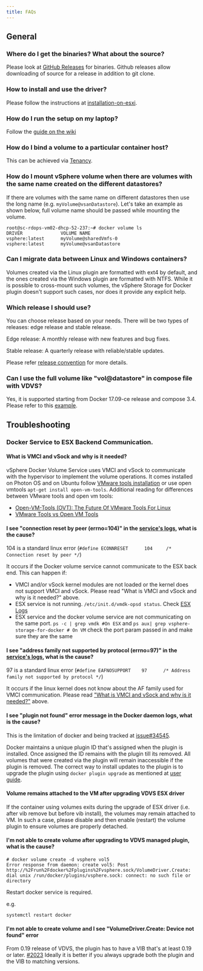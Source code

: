 ```yaml
---
title: FAQs
---
```


## General

### Where do I get the binaries? What about the source?
Please look at [GitHub Releases](https://github.com/vmware/vsphere-storage-for-docker/releases) for binaries. Github releases allow downloading of source for a release in addition to git clone.

### How to install and use the driver?
Please follow the instructions at [installation-on-esxi](http://vmware.github.io/vsphere-storage-for-docker/documentation/install.html#installation-on-esxi).

### How do I run the setup on my laptop?
Follow the [guide on the wiki](https://github.com/vmware/vsphere-storage-for-docker/wiki/Using-laptop-for-running-the-entire-stack)

### How do I bind a volume to a particular container host?
This can be achieved via [Tenancy](http://vmware.github.io/vsphere-storage-for-docker/documentation/tenancy.html).

### How do I mount vSphere volume when there are volumes with the same name created on the different datastores?
If there are volumes with the same name on different datastores then use the long name (e.g. `myVolume@vsanDatastore`). Let's take an example as shown below, full volume name should be passed while mounting the volume.

```
root@sc-rdops-vm02-dhcp-52-237:~# docker volume ls
DRIVER              VOLUME NAME
vsphere:latest      myVolume@sharedVmfs-0
vsphere:latest      myVolume@vsanDatastore
```

### Can I migrate data between Linux and Windows containers?
Volumes created via the Linux plugin are formatted with ext4 by default, and the ones created via the Windows plugin are formatted with NTFS. While it is possible to cross-mount such volumes, the vSphere Storage for Docker plugin doesn't support such cases, nor does it provide any explicit help.

### Which release I should use?
You can choose release based on your needs. There will be two types of releases: edge release and stable release.

Edge release: A monthly release with new features and bug fixes.

Stable release: A quarterly release with reliable/stable updates.

Please refer [release convention](https://github.com/vmware/vsphere-storage-for-docker/blob/master/CONTRIBUTING.md#release-naming-convention) for more details.

### Can I use the full volume like "vol@datastore" in compose file with VDVS?
Yes, it is supported starting from Docker 17.09-ce release and compose 3.4. Please refer to this [example](https://github.com/vmware/vsphere-storage-for-docker/blob/master/docs/external/docker-stacks.md).

## Troubleshooting

### Docker Service to ESX Backend Communication.

#### What is VMCI and vSock and why is it needed?

vSphere Docker Volume Service uses VMCI and vSock to communicate with the hypervisor to implement the volume operations. It comes installed on Photon OS and on Ubuntu follow [VMware tools installation](http://pubs.vmware.com/vsphere-60/index.jsp#com.vmware.vsphere.vm_admin.doc/GUID-08BB9465-D40A-4E16-9E15-8C016CC8166F.html#GUID-08BB9465-D40A-4E16-9E15-8C016CC8166F) or use open vmtools
```apt-get install open-vm-tools```.
Additional reading for differences between VMware tools and open vm tools:

* [Open-VM-Tools (OVT): The Future Of VMware Tools For Linux](http://blogs.vmware.com/vsphere/2015/09/open-vm-tools-ovt-the-future-of-vmware-tools-for-linux.html)
* [VMware Tools vs Open VM Tools](http://superuser.com/questions/270112/open-vm-tools-vs-vmware-tools)

#### I see "connection reset by peer (errno=104)" in the [service's logs](https://github.com/vmware/vsphere-storage-for-docker#logging), what is the cause?
104 is a standard linux error (```#define ECONNRESET      104     /* Connection reset by peer */```)

It occurs if the Docker volume service cannot communicate to the ESX back end. This can happen if:
   * VMCI and/or vSock kernel modules are not loaded or the kernel does not support VMCI and vSock. Please read "What is VMCI and vSock and why is it needed?" above.
   * ESX service is not running. ```/etc/init.d/vmdk-opsd status```. Check [ESX Logs](https://github.com/vmware/vsphere-storage-for-docker#logging)
   * ESX service and the docker volume service are not communicating on the same port. ```ps -c | grep vmdk #On ESX``` and ```ps aux| grep vsphere-storage-for-docker # On VM``` check the port param passed in and make sure they are the same

#### I see "address family not supported by protocol (errno=97)" in the [service's logs](https://github.com/vmware/vsphere-storage-for-docker#logging), what is the cause?
97 is a standard linux error (```#define EAFNOSUPPORT    97      /* Address family not supported by protocol */```)

It occurs if the linux kernel does not know about the AF family used for VMCI communication. Please read ["What is VMCI and vSock and why is it needed?"](https://vmware.github.io/vsphere-storage-for-docker/user-guide/faq/#what-is-vmci-and-vsock-and-why-is-it-needed) above.

#### I see "plugin not found" error message in the Docker daemon logs, what is the cause?
This is the limitation of docker and being tracked at [issue#34545](https://github.com/moby/moby/issues/34545).

Docker maintains a unique plugin ID that's assigned when the plugin is installed. Once assigned the ID remains with the plugin till its removed. All volumes that were created via the plugin will remain inaccessible if the plugin is removed. The correct way to install updates to the plugin is to upgrade the plugin using `docker plugin upgrade` as mentioned at [user guide](http://vmware.github.io/vsphere-storage-for-docker/documentation/install.html#upgrade-instructions).

#### Volume remains attached to the VM after upgrading VDVS ESX driver
If the container using volumes exits during the upgrade of ESX driver (i.e. after vib remove but before vib install), the volumes may remain attached to VM. In such a case, please disable and then enable (restart) the volume plugin to ensure volumes are properly detached.

#### I'm not able to create volume after upgrading to VDVS managed plugin, what is the cause?
```
# docker volume create -d vsphere vol5
Error response from daemon: create vol5: Post http://%2Frun%2Fdocker%2Fplugins%2Fvsphere.sock/VolumeDriver.Create: dial unix /run/docker/plugins/vsphere.sock: connect: no such file or directory
```

Restart docker service is required.

e.g.
```
systemctl restart docker
```

#### I'm not able to create volume and I see "VolumeDriver.Create: Device not found" error

From 0.19 release of VDVS, the plugin has to have a VIB that's at least 0.19 or later.  [#2023](https://github.com/vmware/vsphere-storage-for-docker/issues/2023)
Ideally it is better if you always upgrade both the plugin and the VIB to matching versions.
